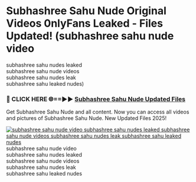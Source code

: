 # Subhashree Sahu Nude Original Videos 0nlyFans Leaked - Files Updated! (subhashree sahu nude video<br>
subhashree sahu nudes leaked<br>
subhashree sahu nude videos<br>
subhashree sahu nudes leak<br>
subhashree sahu leaked nudes)

<h3>🔴 CLICK HERE 🌐==►► <a href="https://tinyurl.com/2p9ay9w9" rel="nofollow">Subhashree Sahu Nude Updated Files</a></h3>

Get Subhashree Sahu Nude and all content. Now you can access all videos and pictures of Subhashree Sahu Nude. New Updated Files 2025!

[![subhashree sahu nude video<br>
subhashree sahu nudes leaked<br>
subhashree sahu nude videos<br>
subhashree sahu nudes leak<br>
subhashree sahu leaked nudes](https://i.imgur.com/KQgVmj3.gif)](https://tinyurl.com/2p9ay9w9)
subhashree sahu nude video<br>
subhashree sahu nudes leaked<br>
subhashree sahu nude videos<br>
subhashree sahu nudes leak<br>
subhashree sahu leaked nudes